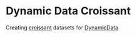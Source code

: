 # Dynamic Data Croissant
Creating [croissant](https://github.com/mlcommons/croissant) datasets for [DynamicData](https://github.com/DaneshjouLab/DynamicData)

